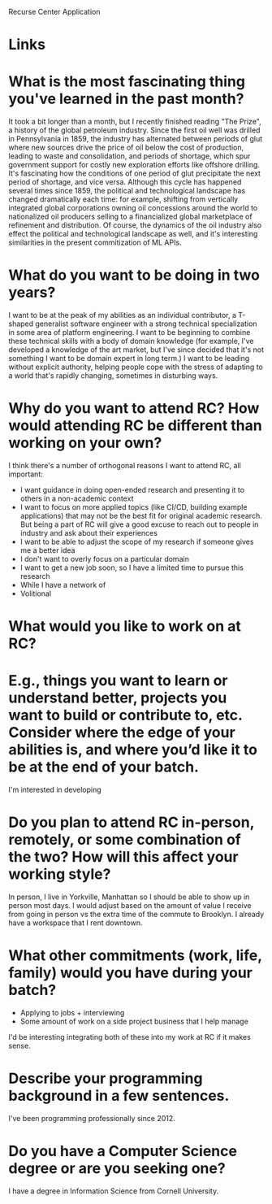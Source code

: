 Recurse Center Application

# Links

# What is the most fascinating thing you've learned in the past month?

It took a bit longer than a month, but I recently finished reading "The Prize", a history of the global petroleum industry. Since the first oil well was drilled in Pennsylvania in 1859, the industry has alternated between periods of glut where new sources drive the price of oil below the cost of production, leading to waste and consolidation, and periods of shortage, which spur government support for costly new exploration efforts like offshore drilling. It's fascinating how the conditions of one period of glut precipitate the next period of shortage, and vice versa. Although this cycle has happened several times since 1859, the political and technological landscape has changed dramatically each time: for example, shifting from vertically integrated global corporations owning oil concessions around the world to nationalized oil producers selling to a financialized global marketplace of refinement and distribution. Of course, the dynamics of the oil industry also effect the political and technological landscape as well, and it's interesting similarities in the present commitization of ML APIs.

# What do you want to be doing in two years?

I want to be at the peak of my abilities as an individual contributor, a T-shaped generalist software engineer with a strong technical specialization in some area of platform engineering. I want to be beginning to combine these technical skills with a body of domain knowledge (for example, I've developed a knowledge of the art market, but I've since decided that it's not something I want to be domain expert in long term.) I want to be leading without explicit authority, helping people cope with the stress of adapting to a world that's rapidly changing, sometimes in disturbing ways.

# Why do you want to attend RC? How would attending RC be different than working on your own?

I think there's a number of orthogonal reasons I want to attend RC, all important:
- I want guidance in doing open-ended research and presenting it to others in a non-academic context
- I want to focus on more applied topics (like CI/CD, building example applications) that may not be the best fit for original academic research. But being a part of RC will give a good excuse to reach out to people in industry and ask about their experiences 
- I want to be able to adjust the scope of my research if someone gives me a better idea
- I don't want to overly focus on a particular domain
- I want to get a new job soon, so I have a limited time to pursue this research
- While I have a network of
- Volitional


# What would you like to work on at RC?
# E.g., things you want to learn or understand better, projects you want to build or contribute to, etc. Consider where the edge of your abilities is, and where you’d like it to be at the end of your batch.

I'm interested in developing 


# Do you plan to attend RC in-person, remotely, or some combination of the two? How will this affect your working style?

In person, I live in Yorkville, Manhattan so I should be able to show up in person most days. I would adjust based on the amount of value I receive from going in person vs the extra time of the commute to Brooklyn. I already have a workspace that I rent downtown.

# What other commitments (work, life, family) would you have during your batch?
- Applying to jobs + interviewing
- Some amount of work on a side project business that I help manage

I'd be interesting integrating both of these into my work at RC if it makes sense.

# Describe your programming background in a few sentences.

I've been programming professionally since 2012.

# Do you have a Computer Science degree or are you seeking one?
I have a degree in Information Science from Cornell University.




